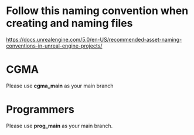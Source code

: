# Follow this naming convention when creating and naming files

https://docs.unrealengine.com/5.0/en-US/recommended-asset-naming-conventions-in-unreal-engine-projects/

# CGMA 
Please use **cgma_main** as your main branch

# Programmers
Please use **prog_main** as your main branch.

